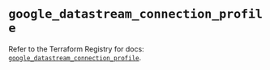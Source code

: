 # `google_datastream_connection_profile`

Refer to the Terraform Registry for docs: [`google_datastream_connection_profile`](https://registry.terraform.io/providers/hashicorp/google-beta/6.8.0/docs/resources/google_datastream_connection_profile).
